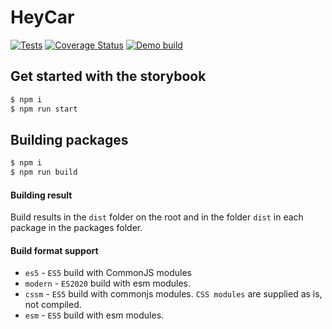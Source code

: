 # HeyCar

[![Tests](https://github.com/hey-car/hey-ui/actions/workflows/build.yml/badge.svg)](https://github.com/hey-car/hey-ui/actions/workflows/build.yml)
[![Coverage Status](https://coveralls.io/repos/github/hey-car/hey-ui/badge.svg)](https://coveralls.io/github/hey-car/hey-ui)
[![Demo build](https://github.com/hey-car/hey-ui/actions/workflows/main.yml/badge.svg)](https://github.com/hey-car/hey-ui/actions/workflows/main.yml)

## Get started with the storybook

```bash
$ npm i
$ npm run start
```

## Building packages

```bash
$ npm i
$ npm run build
```

#### Building result

Build results in the `dist` folder on the root and in the folder `dist` in each package in the packages folder.

#### Build format support

- `es5` - `ES5` build with CommonJS modules
- `modern` - `ES2020` build with esm modules.
- `cssm` - `ES5` build with commonjs modules. `CSS modules` are supplied as is, not compiled.
- `esm` - `ES5` build with esm modules.
